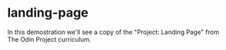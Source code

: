 # landing-page

In this demostration we'll see a copy of the "Project: Landing Page" from The Odin Project curriculum.
